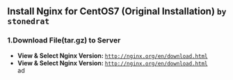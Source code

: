 ## Install Nginx for CentOS7 (Original Installation) `by stonedrat`
### 1.Download File(tar.gz) to Server
* <b>View & Select Nginx Version: </b><code>http://nginx.org/en/download.html</code><br>
* <b>View & Select Nginx Version: </b><code>http://nginx.org/en/download.html</code><br>
ad